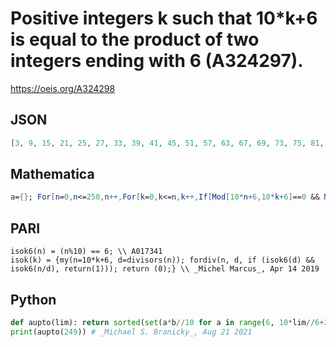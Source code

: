 # Positive integers k such that 10\*k\+6 is equal to the product of two integers ending with 6 \(A324297\)\.
https://oeis.org/A324298
## JSON
```JSON
[3, 9, 15, 21, 25, 27, 33, 39, 41, 45, 51, 57, 63, 67, 69, 73, 75, 81, 87, 89, 93, 99, 105, 111, 117, 119, 121, 123, 129, 135, 137, 141, 145, 147, 153, 159, 165, 169, 171, 177, 183, 185, 189, 195, 197, 201, 207, 211, 213, 217, 219, 223, 225, 231, 233, 237, 243, 249]
```
## Mathematica
```Mathematica
a={}; For[n=0,n<=250,n++,For[k=0,k<=n,k++,If[Mod[10*n+6,10*k+6]==0 && Mod[(10*n+6)/(10*k+6),10]==6 && 10*n+6>Max[10*a+6],AppendTo[a,n]]]]; a
```
## PARI
```PARI
isok6(n) = (n%10) == 6; \\ A017341
isok(k) = {my(n=10*k+6, d=divisors(n)); fordiv(n, d, if (isok6(d) && isok6(n/d), return(1))); return (0);} \\ _Michel Marcus_, Apr 14 2019
```
## Python
```Python
def aupto(lim): return sorted(set(a*b//10 for a in range(6, 10*lim//6+2, 10) for b in range(a, 10*lim//a+2, 10) if a*b//10 <= lim))
print(aupto(249)) # _Michael S. Branicky_, Aug 21 2021
```
